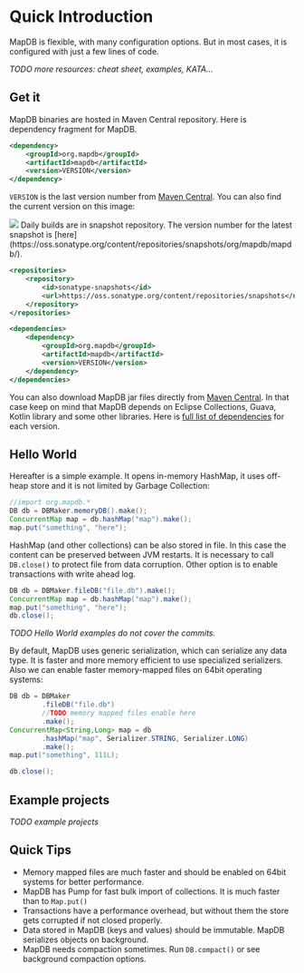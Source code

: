 Quick Introduction
==================

MapDB is flexible, with many configuration options. But in most cases, it is configured with just a few lines of code.

*TODO more resources: cheat sheet, examples, KATA...*

Get it
------

MapDB binaries are hosted in Maven Central repository. Here is dependency fragment for MapDB.

```xml
<dependency>
    <groupId>org.mapdb</groupId>
    <artifactId>mapdb</artifactId>
    <version>VERSION</version>
</dependency>
```

`VERSION` is the last version number from [Maven Central](http://mvnrepository.com/artifact/org.mapdb/mapdb). You can also find the current version on this image:

<img src="https://maven-badges.herokuapp.com/maven-central/org.mapdb/mapdb/badge.svg"/>
Daily builds are in snapshot repository. The version number for the latest snapshot is [here](https://oss.sonatype.org/content/repositories/snapshots/org/mapdb/mapdb/).

```xml
<repositories>
    <repository>
        <id>sonatype-snapshots</id>
        <url>https://oss.sonatype.org/content/repositories/snapshots</url>
    </repository>
</repositories>

<dependencies>
    <dependency>
        <groupId>org.mapdb</groupId>
        <artifactId>mapdb</artifactId>
        <version>VERSION</version>
    </dependency>
</dependencies>
```

You can also download MapDB jar files directly from [Maven Central](<https://search.maven.org/#search%7Cga%7C1%7Ca%3A%22mapdb%22>). In that case keep on mind that MapDB depends on Eclipse Collections, Guava, Kotlin library and some other libraries. Here is [full list of dependencies](<http://mvnrepository.com/artifact/org.mapdb/mapdb>) for each version.

Hello World
-----------

Hereafter is a simple example. It opens in-memory HashMap, it uses off-heap store and it is not limited by Garbage Collection:

<!--- #file#doc/hello_world.java--->
```java
//import org.mapdb.*
DB db = DBMaker.memoryDB().make();
ConcurrentMap map = db.hashMap("map").make();
map.put("something", "here");
```
HashMap (and other collections) can be also stored in file. In this case the content can be preserved between JVM restarts. It is necessary to call `DB.close()` to protect file from data corruption. Other option is to enable transactions with write ahead log.

<!--- #file#doc/hello_world_file.java--->
```java
DB db = DBMaker.fileDB("file.db").make();
ConcurrentMap map = db.hashMap("map").make();
map.put("something", "here");
db.close();
```
*TODO Hello World examples do not cover the commits.*

By default, MapDB uses generic serialization, which can serialize any data type. It is faster and more memory efficient to use specialized serializers. Also we can enable faster memory-mapped files on 64bit operating systems:

<!--- #file#doc/hello_world_serializers.java--->
```java
DB db = DBMaker
        .fileDB("file.db")
        //TODO memory mapped files enable here
        .make();
ConcurrentMap<String,Long> map = db
        .hashMap("map", Serializer.STRING, Serializer.LONG)
        .make();
map.put("something", 111L);

db.close();
```
Example projects
----------------

*TODO example projects*

Quick Tips
----------

-   Memory mapped files are much faster and should be enabled on 64bit systems for better performance.
-   MapDB has Pump for fast bulk import of collections. It is much faster than to `Map.put()`
-   Transactions have a performance overhead, but without them the store gets corrupted if not closed properly.
-   Data stored in MapDB (keys and values) should be immutable. MapDB serializes objects on background.
-   MapDB needs compaction sometimes. Run `DB.compact()` or see background compaction options.


